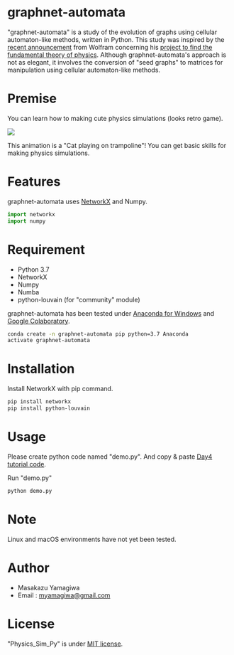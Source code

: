# graphnet-automata
"graphnet-automata" is a study of the evolution of graphs using cellular automaton-like methods, written in Python.  This study was inspired by the [recent announcement](https://writings.stephenwolfram.com/2020/04/finally-we-may-have-a-path-to-the-fundamental-theory-of-physics-and-its-beautiful/) from Wolfram concerning his [project to find the fundamental theory of physics](https://www.wolframphysics.org/).  Although graphnet-automata's approach is not as elegant, it involves the conversion of "seed graphs" to matrices for manipulation using cellular automaton-like methods. 
 
# Premise
 
You can learn how to making cute physics simulations (looks retro game).
 
![](https://cpp-learning.com/wp-content/uploads/2019/05/pyxel-190505-161951.gif)
 
This animation is a "Cat playing on trampoline"!
You can get basic skills for making physics simulations.
 
# Features
 
graphnet-automata uses [NetworkX](https://networkx.github.io/) and Numpy.
```python
import networkx
import numpy
```
# Requirement
 
* Python 3.7
* NetworkX 
* Numpy
* Numba
* python-louvain (for "community" module)
 
graphnet-automata has been tested under [Anaconda for Windows](https://www.anaconda.com/distribution/) and [Google Colaboratory](https://colab.research.google.com/).
 
```bash
conda create -n graphnet-automata pip python=3.7 Anaconda
activate graphnet-automata
```
 
# Installation
 
Install NetworkX with pip command.
 
```bash
pip install networkx
pip install python-louvain
```
 
# Usage
 
Please create python code named "demo.py".
And copy &amp; paste [Day4 tutorial code](https://cpp-learning.com/pyxel_physical_sim4/).
 
Run "demo.py"
 
```bash
python demo.py
```
 
# Note
 
Linux and macOS environments have not yet been tested.
 
# Author
 
* Masakazu Yamagiwa
* Email : myamagiwa@gmail.com
 
# License
 
"Physics_Sim_Py" is under [MIT license](https://en.wikipedia.org/wiki/MIT_License).
